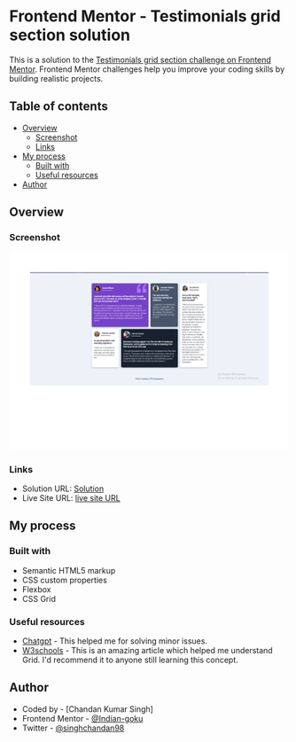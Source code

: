 # Frontend Mentor - Testimonials grid section solution

This is a solution to the [Testimonials grid section challenge on Frontend Mentor](https://www.frontendmentor.io/challenges/testimonials-grid-section-Nnw6J7Un7). Frontend Mentor challenges help you improve your coding skills by building realistic projects. 

## Table of contents

- [Overview](#overview)
  - [Screenshot](#screenshot)
  - [Links](#links)
- [My process](#my-process)
  - [Built with](#built-with)
  - [Useful resources](#useful-resources)
- [Author](#author)

## Overview

### Screenshot

![](./screenshot.png)

### Links

- Solution URL: [Solution](https://www.frontendmentor.io/solutions/responsive-landing-page-using-css-grid-and-flex-7QaIiT-cJq)
- Live Site URL: [live site URL](https://indian-goku.github.io/testimonials-grid-section-main/)

## My process

### Built with

- Semantic HTML5 markup
- CSS custom properties
- Flexbox
- CSS Grid


### Useful resources

- [Chatgpt](https://www.chat.openai.com/) - This helped me for solving minor issues. 
- [W3schools](https://www.w3schools.com/) - This is an amazing article which helped me understand Grid. I'd recommend it to anyone still learning this concept.

## Author

- Coded by - [Chandan Kumar Singh]
- Frontend Mentor - [@Indian-goku](https://www.frontendmentor.io/profile/Indian-goku)
- Twitter - [@singhchandan98](https://twitter.com/singhchandan98)
